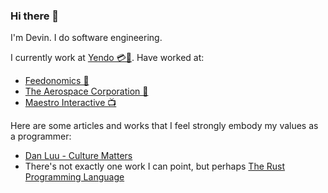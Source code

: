 ### Hi there 👋

I'm Devin. I do software engineering. 

I currently work at [Yendo 💳🚙](https://www.yendo.com/). Have worked at:

* [Feedonomics 🛒](https://feedonomics.com/)
* [The Aerospace Corporation 🚀](https://aerospace.org/)
* [Maestro Interactive 📺](https://www.maestro.io/)

Here are some articles and works that I feel strongly embody my values as a programmer:

* [Dan Luu - Culture Matters](https://danluu.com/culture/)
* There's not exactly one work I can point, but perhaps [The Rust Programming Language](https://doc.rust-lang.org/book/ch00-00-introduction.html)

